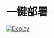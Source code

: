 # 一键部署
[![Deploy](https://www.herokucdn.com/deploy/button.png)](https://dashboard.heroku.com/new?template=https://github.com/xiexiemaomao/nat) 

